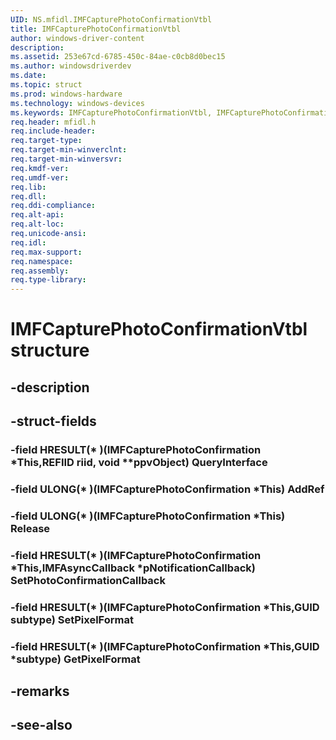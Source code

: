 ```yaml
---
UID: NS.mfidl.IMFCapturePhotoConfirmationVtbl
title: IMFCapturePhotoConfirmationVtbl
author: windows-driver-content
description: 
ms.assetid: 253e67cd-6785-450c-84ae-c0cb8d0bec15
ms.author: windowsdriverdev
ms.date: 
ms.topic: struct
ms.prod: windows-hardware
ms.technology: windows-devices
ms.keywords: IMFCapturePhotoConfirmationVtbl, IMFCapturePhotoConfirmationVtbl
req.header: mfidl.h
req.include-header:
req.target-type:
req.target-min-winverclnt:
req.target-min-winversvr:
req.kmdf-ver:
req.umdf-ver:
req.lib:
req.dll:
req.ddi-compliance:
req.alt-api:
req.alt-loc:
req.unicode-ansi:
req.idl:
req.max-support:
req.namespace:
req.assembly:
req.type-library:
---
```


# IMFCapturePhotoConfirmationVtbl structure

## -description



## -struct-fields

### -field HRESULT(* )(IMFCapturePhotoConfirmation *This,REFIID riid, void **ppvObject) QueryInterface			
 	
### -field ULONG(* )(IMFCapturePhotoConfirmation *This) AddRef			
 	
### -field ULONG(* )(IMFCapturePhotoConfirmation *This) Release			
 	
### -field HRESULT(* )(IMFCapturePhotoConfirmation *This,IMFAsyncCallback *pNotificationCallback) SetPhotoConfirmationCallback			
 	
### -field HRESULT(* )(IMFCapturePhotoConfirmation *This,GUID subtype) SetPixelFormat			
 	
### -field HRESULT(* )(IMFCapturePhotoConfirmation *This,GUID *subtype) GetPixelFormat			
 	
## -remarks

## -see-also